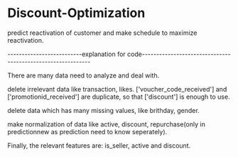 # Discount-Optimization
predict reactivation of customer and make schedule to maximize reactivation.


--------------------------explanation for code------------------------------------------------------------

There are many data need to analyze and deal with.

delete irrelevant data like transaction, likes.
['voucher_code_received'] and ['promotionid_received'] are duplicate, so that ['discount'] is enough to use.

delete data which has many missing values, like brithday, gender.

make normalization of data like active, discount, repurchase(only in predictionnew as prediction need to know seperately).

Finally, the relevant features are: is_seller, active and discount.
